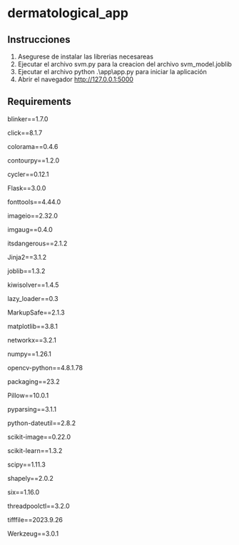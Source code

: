 # dermatological_app
## Instrucciones
1. Asegurese de instalar las librerias necesareas
2. Ejecutar el archivo svm.py para la creacion del archivo svm_model.joblib
3. Ejecutar el archivo python .\app\app.py para iniciar la aplicación
4. Abrir el navegador http://127.0.0.1:5000

## Requirements
blinker==1.7.0

click==8.1.7

colorama==0.4.6

contourpy==1.2.0

cycler==0.12.1

Flask==3.0.0

fonttools==4.44.0

imageio==2.32.0

imgaug==0.4.0

itsdangerous==2.1.2

Jinja2==3.1.2

joblib==1.3.2

kiwisolver==1.4.5

lazy_loader==0.3

MarkupSafe==2.1.3

matplotlib==3.8.1

networkx==3.2.1

numpy==1.26.1

opencv-python==4.8.1.78

packaging==23.2

Pillow==10.0.1

pyparsing==3.1.1

python-dateutil==2.8.2

scikit-image==0.22.0

scikit-learn==1.3.2

scipy==1.11.3

shapely==2.0.2

six==1.16.0

threadpoolctl==3.2.0

tifffile==2023.9.26

Werkzeug==3.0.1
